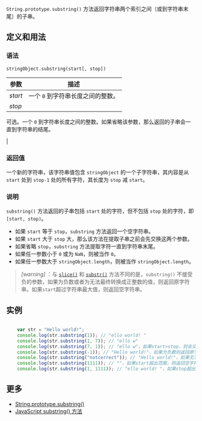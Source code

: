 `String.prototype.substring()` 方法返回字符串两个索引之间（或到字符串末尾）的子串。

## 定义和用法

### 语法

`stringObject.substring(start[, stop])`

| 参数 | 描述 |
| --- | --- |
| _start_ | 一个 `0` 到字符串长度之间的整数。 |
| _stop_ | 

可选。一个 `0` 到字符串长度之间的整数。如果省略该参数，那么返回的子串会一直到字符串的结尾。

 |

### 返回值

一个新的字符串，该字符串值包含 `stringObject` 的一个子字符串，其内容是从 `start` 处到 `stop-1` 处的所有字符，其长度为 `stop` 减 `start`。

### 说明

`substring()` 方法返回的子串包括 `start` 处的字符，但不包括 `stop` 处的字符，即`[start, stop)`。

*   如果 `start` 等于 `stop`，`substring` 方法返回一个空字符串。
*   如果 `start` 大于 `stop` 大，那么该方法在提取子串之前会先交换这两个参数。
*   如果省略 `stop`，`substring` 方法提取字符一直到字符串末尾。
*   如果任一参数小于 `0` 或为 `NaN`，则被当作 `0`。
*   如果任一参数大于 `stringObject.length`，则被当作 `stringObject.length`。

> *[warning]* ：与 [`slice()`](string-protoype.slice.html) 和 [`substr()`](string-protoype.substr.html) 方法不同的是，`substring()` 不接受负的参数，如果为负数或者为无法最终转换成正整数的值，则返回原字符串。如果`start`超过字符串最大值，则返回空字符串。

## 实例

``` javascript

    var str = "Hello world!";
    console.log(str.substring(1)); // "ello world! "
    console.log(str.substring(1, 7)); // "ello w"
    console.log(str.substring(7, 1)); // "ello w"，如果start>stop，则会交换这两个参数
    console.log(str.substring(-1)); // "Hello world!"，如果为负数则返回原字符串
    console.log(str.substring("notcerrect")); // "Hello world!"，如果无法转换成正整数，则返回原字符串
    console.log(str.substring(1111)); // ""，如果start超出范围，则返回空字符串（length=0）
    console.log(str.substring(1, 1111)); // "ello world! "，如果stop超出范围，则返回的字符串会一直到字符串的结尾

```

## 更多

*   [String.prototype.substring()](https://developer.mozilla.org/zh-CN/docs/Web/JavaScript/Reference/Global_Objects/String/substring)
*   [JavaScript substring() 方法](http://www.w3school.com.cn/jsref/jsref_substring.asp)